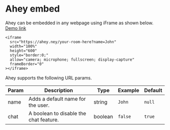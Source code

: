 # Ahey embed

Ahey can be embedded in any webpage using iFrame as shown below. [Demo link](https://ahey-demo-embed.surge.sh/)

```
<iframe
  src="https://ahey.ney/your-room-here?name=John"
  width="100%"
  height="600"
  style="border:0;"
  allow="camera; microphone; fullscreen; display-capture"
  frameBorder="0"
></iframe>
```

Ahey supports the following URL params.

| Param | Description                            | Type    | Example | Default |
| ----- | -------------------------------------- | ------- | ------- | ------- |
| name  | Adds a default name for the user.      | string  | `John`  | `null`  |
| chat  | A boolean to disable the chat feature. | boolean | `false` | `true`  |
